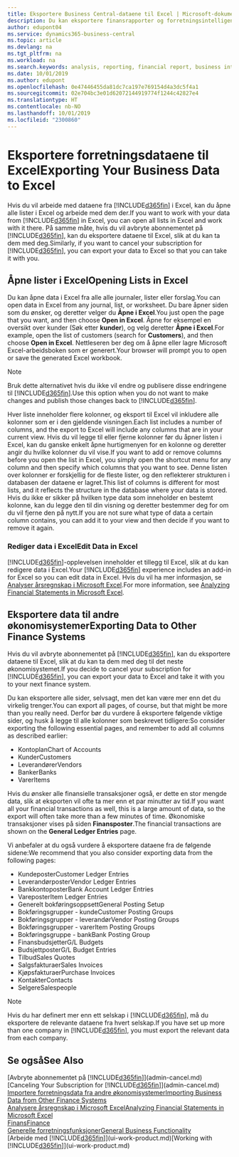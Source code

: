 ```yaml
---
title: Eksportere Business Central-dataene til Excel | Microsoft-dokumentasjon
description: Du kan eksportere finansrapporter og forretningsintelligensdata fra Business Central til Excel, eller du kan åpne Business Central-dataene i Excel.
author: edupont04
ms.service: dynamics365-business-central
ms.topic: article
ms.devlang: na
ms.tgt_pltfrm: na
ms.workload: na
ms.search.keywords: analysis, reporting, financial report, business intelligence, BI, Excel
ms.date: 10/01/2019
ms.author: edupont
ms.openlocfilehash: 0e47446455da81dc7ca197e769154d4a3dc5f4a1
ms.sourcegitcommit: 02e704bc3e01d62072144919774f1244c42827e4
ms.translationtype: HT
ms.contentlocale: nb-NO
ms.lasthandoff: 10/01/2019
ms.locfileid: "2300860"
---
```

# <a name="exporting-your-business-data-to-excel"></a><span data-ttu-id="1f883-103">Eksportere forretningsdataene til Excel</span><span class="sxs-lookup"><span data-stu-id="1f883-103">Exporting Your Business Data to Excel</span></span>
<span data-ttu-id="1f883-104">Hvis du vil arbeide med dataene fra [!INCLUDE[d365fin](includes/d365fin_md.md)] i Excel, kan du åpne alle lister i Excel og arbeide med dem der.</span><span class="sxs-lookup"><span data-stu-id="1f883-104">If you want to work with your data from [!INCLUDE[d365fin](includes/d365fin_md.md)] in Excel, you can open all lists in Excel and work with it there.</span></span> <span data-ttu-id="1f883-105">På samme måte, hvis du vil avbryte abonnementet på [!INCLUDE[d365fin](includes/d365fin_md.md)], kan du eksportere dataene til Excel, slik at du kan ta dem med deg.</span><span class="sxs-lookup"><span data-stu-id="1f883-105">Similarly, if you want to cancel your subscription for [!INCLUDE[d365fin](includes/d365fin_md.md)], you can export your data to Excel so that you can take it with you.</span></span>

## <a name="opening-lists-in-excel"></a><span data-ttu-id="1f883-106">Åpne lister i Excel</span><span class="sxs-lookup"><span data-stu-id="1f883-106">Opening Lists in Excel</span></span>
<span data-ttu-id="1f883-107">Du kan åpne data i Excel fra alle alle journaler, lister eller forslag.</span><span class="sxs-lookup"><span data-stu-id="1f883-107">You can open data in Excel from any journal, list, or worksheet.</span></span> <span data-ttu-id="1f883-108">Du bare åpner siden som du ønsker, og deretter velger du **Åpne i Excel**.</span><span class="sxs-lookup"><span data-stu-id="1f883-108">You just open the page that you want, and then choose **Open in Excel**.</span></span> <span data-ttu-id="1f883-109">Åpne for eksempel en oversikt over kunder (Søk etter **kunder**), og velg deretter **Åpne i Excel**.</span><span class="sxs-lookup"><span data-stu-id="1f883-109">For example, open the list of customers (search for **Customers**), and then choose **Open in Excel**.</span></span> <span data-ttu-id="1f883-110">Nettleseren ber deg om å åpne eller lagre Microsoft Excel-arbeidsboken som er generert.</span><span class="sxs-lookup"><span data-stu-id="1f883-110">Your browser will prompt you to open or save the generated Excel workbook.</span></span>  

> [!NOTE]
> <span data-ttu-id="1f883-111">Bruk dette alternativet hvis du ikke vil endre og publisere disse endringene til [!INCLUDE[d365fin](includes/d365fin_md.md)].</span><span class="sxs-lookup"><span data-stu-id="1f883-111">Use this option when you do not want to make changes and publish those changes back to [!INCLUDE[d365fin](includes/d365fin_md.md)].</span></span>  

<span data-ttu-id="1f883-112">Hver liste inneholder flere kolonner, og eksport til Excel vil inkludere alle kolonner som er i den gjeldende visningen.</span><span class="sxs-lookup"><span data-stu-id="1f883-112">Each list includes a number of columns, and the export to Excel will include any columns that are in your current view.</span></span> <span data-ttu-id="1f883-113">Hvis du vil legge til eller fjerne kolonner før du åpner listen i Excel, kan du ganske enkelt åpne hurtigmenyen for en kolonne og deretter angir du hvilke kolonner du vil vise.</span><span class="sxs-lookup"><span data-stu-id="1f883-113">If you want to add or remove columns before you open the list in Excel, you simply open the shortcut menu for any column and then specify which columns that you want to see.</span></span> <span data-ttu-id="1f883-114">Denne listen over kolonner er forskjellig for de fleste lister, og den reflekterer strukturen i databasen der dataene er lagret.</span><span class="sxs-lookup"><span data-stu-id="1f883-114">This list of columns is different for most lists, and it reflects the structure in the database where your data is stored.</span></span> <span data-ttu-id="1f883-115">Hvis du ikke er sikker på hvilken type data som inneholder en bestemt kolonne, kan du legge den til din visning og deretter bestemmer deg for om du vil fjerne den på nytt.</span><span class="sxs-lookup"><span data-stu-id="1f883-115">If you are not sure what type of data a certain column contains, you can add it to your view and then decide if you want to remove it again.</span></span>  

### <a name="edit-data-in-excel"></a><span data-ttu-id="1f883-116">Rediger data i Excel</span><span class="sxs-lookup"><span data-stu-id="1f883-116">Edit Data in Excel</span></span>
<span data-ttu-id="1f883-117">[!INCLUDE[d365fin](includes/d365fin_md.md)]-opplevelsen inneholder et tillegg til Excel, slik at du kan redigere data i Excel.</span><span class="sxs-lookup"><span data-stu-id="1f883-117">Your [!INCLUDE[d365fin](includes/d365fin_md.md)] experience includes an add-in for Excel so you can edit data in Excel.</span></span> <span data-ttu-id="1f883-118">Hvis du vil ha mer informasjon, se [Analyser årsregnskap i Microsoft Excel](finance-analyze-excel.md).</span><span class="sxs-lookup"><span data-stu-id="1f883-118">For more information, see [Analyzing Financial Statements in Microsoft Excel](finance-analyze-excel.md).</span></span>  

## <a name="exporting-data-to-other-finance-systems"></a><span data-ttu-id="1f883-119">Eksportere data til andre økonomisystemer</span><span class="sxs-lookup"><span data-stu-id="1f883-119">Exporting Data to Other Finance Systems</span></span>
<span data-ttu-id="1f883-120">Hvis du vil avbryte abonnementet på [!INCLUDE[d365fin](includes/d365fin_md.md)], kan du eksportere dataene til Excel, slik at du kan ta dem med deg til det neste økonomisystemet.</span><span class="sxs-lookup"><span data-stu-id="1f883-120">If you decide to cancel your subscription for [!INCLUDE[d365fin](includes/d365fin_md.md)], you can export your data to Excel and take it with you to your next finance system.</span></span>  

<span data-ttu-id="1f883-121">Du kan eksportere alle sider, selvsagt, men det kan være mer enn det du virkelig trenger.</span><span class="sxs-lookup"><span data-stu-id="1f883-121">You can export all pages, of course, but that might be more than you really need.</span></span> <span data-ttu-id="1f883-122">Derfor bør du vurdere å eksportere følgende viktige sider, og husk å legge til alle kolonner som beskrevet tidligere:</span><span class="sxs-lookup"><span data-stu-id="1f883-122">So consider exporting the following essential pages, and remember to add all columns as described earlier:</span></span>  

* <span data-ttu-id="1f883-123">Kontoplan</span><span class="sxs-lookup"><span data-stu-id="1f883-123">Chart of Accounts</span></span>  
* <span data-ttu-id="1f883-124">Kunder</span><span class="sxs-lookup"><span data-stu-id="1f883-124">Customers</span></span>  
* <span data-ttu-id="1f883-125">Leverandører</span><span class="sxs-lookup"><span data-stu-id="1f883-125">Vendors</span></span>  
* <span data-ttu-id="1f883-126">Banker</span><span class="sxs-lookup"><span data-stu-id="1f883-126">Banks</span></span>  
* <span data-ttu-id="1f883-127">Varer</span><span class="sxs-lookup"><span data-stu-id="1f883-127">Items</span></span>  

<span data-ttu-id="1f883-128">Hvis du ønsker alle finansielle transaksjoner også, er dette en stor mengde data, slik at eksporten vil ofte ta mer enn et par minutter av tid.</span><span class="sxs-lookup"><span data-stu-id="1f883-128">If you want all your financial transactions as well, this is a large amount of data, so the export will often take more than a few minutes of time.</span></span> <span data-ttu-id="1f883-129">Økonomiske transaksjoner vises på siden **Finansposter**.</span><span class="sxs-lookup"><span data-stu-id="1f883-129">The financial transactions are shown on the **General Ledger Entries** page.</span></span>  

<span data-ttu-id="1f883-130">Vi anbefaler at du også vurdere å eksportere dataene fra de følgende sidene:</span><span class="sxs-lookup"><span data-stu-id="1f883-130">We recommend that you also consider exporting data from the following pages:</span></span>  

* <span data-ttu-id="1f883-131">Kundeposter</span><span class="sxs-lookup"><span data-stu-id="1f883-131">Customer Ledger Entries</span></span>  
* <span data-ttu-id="1f883-132">Leverandørposter</span><span class="sxs-lookup"><span data-stu-id="1f883-132">Vendor Ledger Entries</span></span>  
* <span data-ttu-id="1f883-133">Bankkontoposter</span><span class="sxs-lookup"><span data-stu-id="1f883-133">Bank Account Ledger Entries</span></span>  
* <span data-ttu-id="1f883-134">Vareposter</span><span class="sxs-lookup"><span data-stu-id="1f883-134">Item Ledger Entries</span></span>  
* <span data-ttu-id="1f883-135">Generelt bokføringsoppsett</span><span class="sxs-lookup"><span data-stu-id="1f883-135">General Posting Setup</span></span>  
* <span data-ttu-id="1f883-136">Bokføringsgrupper - kunde</span><span class="sxs-lookup"><span data-stu-id="1f883-136">Customer Posting Groups</span></span>  
* <span data-ttu-id="1f883-137">Bokføringsgrupper - leverandør</span><span class="sxs-lookup"><span data-stu-id="1f883-137">Vendor Posting Groups</span></span>  
* <span data-ttu-id="1f883-138">Bokføringsgrupper - varer</span><span class="sxs-lookup"><span data-stu-id="1f883-138">Item Posting Groups</span></span>  
* <span data-ttu-id="1f883-139">Bokføringsgruppe - bank</span><span class="sxs-lookup"><span data-stu-id="1f883-139">Bank Posting Group</span></span>  
* <span data-ttu-id="1f883-140">Finansbudsjetter</span><span class="sxs-lookup"><span data-stu-id="1f883-140">G/L Budgets</span></span>  
* <span data-ttu-id="1f883-141">Budsjettposter</span><span class="sxs-lookup"><span data-stu-id="1f883-141">G/L Budget Entries</span></span>  
* <span data-ttu-id="1f883-142">Tilbud</span><span class="sxs-lookup"><span data-stu-id="1f883-142">Sales Quotes</span></span>  
* <span data-ttu-id="1f883-143">Salgsfakturaer</span><span class="sxs-lookup"><span data-stu-id="1f883-143">Sales Invoices</span></span>  
* <span data-ttu-id="1f883-144">Kjøpsfakturaer</span><span class="sxs-lookup"><span data-stu-id="1f883-144">Purchase Invoices</span></span>  
* <span data-ttu-id="1f883-145">Kontakter</span><span class="sxs-lookup"><span data-stu-id="1f883-145">Contacts</span></span>  
* <span data-ttu-id="1f883-146">Selgere</span><span class="sxs-lookup"><span data-stu-id="1f883-146">Salespeople</span></span>  

> [!NOTE]  
>   <span data-ttu-id="1f883-147">Hvis du har definert mer enn ett selskap i [!INCLUDE[d365fin](includes/d365fin_md.md)], må du eksportere de relevante dataene fra hvert selskap.</span><span class="sxs-lookup"><span data-stu-id="1f883-147">If you have set up more than one company in [!INCLUDE[d365fin](includes/d365fin_md.md)], you must export the relevant data from each company.</span></span>

## <a name="see-also"></a><span data-ttu-id="1f883-148">Se også</span><span class="sxs-lookup"><span data-stu-id="1f883-148">See Also</span></span>
<span data-ttu-id="1f883-149">[Avbryte abonnementet på [!INCLUDE[d365fin](includes/d365fin_md.md)]](admin-cancel.md)</span><span class="sxs-lookup"><span data-stu-id="1f883-149">[Canceling Your Subscription for [!INCLUDE[d365fin](includes/d365fin_md.md)]](admin-cancel.md)</span></span>  
[<span data-ttu-id="1f883-150">Importere forretningsdata fra andre økonomisystemer</span><span class="sxs-lookup"><span data-stu-id="1f883-150">Importing Business Data from Other Finance Systems</span></span>](across-import-data-configuration-packages.md)  
[<span data-ttu-id="1f883-151">Analysere årsregnskap i Microsoft Excel</span><span class="sxs-lookup"><span data-stu-id="1f883-151">Analyzing Financial Statements in Microsoft Excel</span></span>](finance-analyze-excel.md)  
[<span data-ttu-id="1f883-152">Finans</span><span class="sxs-lookup"><span data-stu-id="1f883-152">Finance</span></span>](finance.md)  
[<span data-ttu-id="1f883-153">Generelle forretningsfunksjoner</span><span class="sxs-lookup"><span data-stu-id="1f883-153">General Business Functionality</span></span>](ui-across-business-areas.md)  
<span data-ttu-id="1f883-154">[Arbeide med [!INCLUDE[d365fin](includes/d365fin_md.md)]](ui-work-product.md)</span><span class="sxs-lookup"><span data-stu-id="1f883-154">[Working with [!INCLUDE[d365fin](includes/d365fin_md.md)]](ui-work-product.md)</span></span>  
